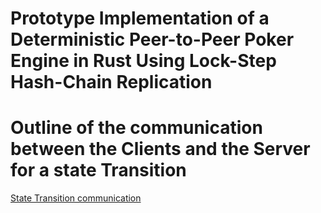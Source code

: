 # Prototype Implementation of a Deterministic Peer-to-Peer Poker Engine in Rust Using Lock-Step Hash-Chain Replication

# Outline of the communication between the Clients and the Server for a state Transition
[State Transition communication](github.com/random988/bachelors_project/main/docs/state_transition_communication.svg)
